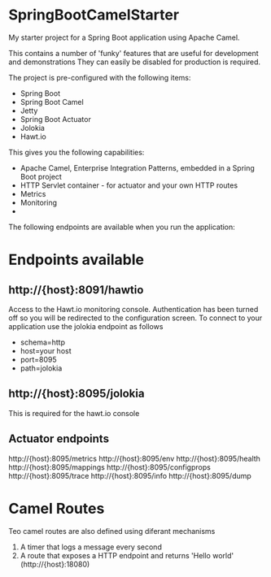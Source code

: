 # SpringBootCamelStarter

My starter project for a Spring Boot application using Apache Camel.

This contains a number of 'funky' features that are useful for development and demonstrations  They can easily be disabled for production is required.

The project is pre-configured with the following items:
* Spring Boot
* Spring Boot Camel
* Jetty
* Spring Boot Actuator
* Jolokia
* Hawt.io

This gives you the following capabilities:
* Apache Camel, Enterprise Integration Patterns, embedded in a Spring Boot project
* HTTP Servlet container - for actuator and your own HTTP routes
* Metrics
* Monitoring
* 

The following endpoints are available when you run the application:

# Endpoints available

## http://{host}:8091/hawtio

Access to the Hawt.io monitoring console.  Authentication has been turned off so you will be redirected to the configuration screen.  To connect to your application use the jolokia endpoint as follows
* schema=http
* host=your host
* port=8095
* path=jolokia

## http://{host}:8095/jolokia

This is required for the hawt.io console

## Actuator endpoints

http://{host}:8095/metrics
http://{host}:8095/env
http://{host}:8095/health
http://{host}:8095/mappings
http://{host}:8095/configprops
http://{host}:8095/trace
http://{host}:8095/info
http://{host}:8095/dump

# Camel Routes

Teo camel routes are also defined using diferant mechanisms

1) A timer that logs a message every second
2) A route that exposes a HTTP endpoint and returns 'Hello world' (http://{host}:18080)

